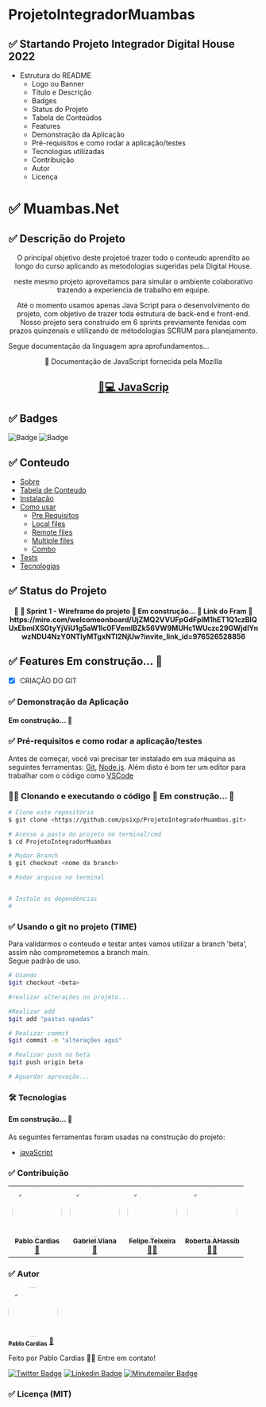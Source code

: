# ProjetoIntegradorMuambas

## ✅ Startando Projeto Integrador Digital House 2022


- Estrutura do README
    - Logo ou Banner
    - Título e Descrição
    - Badges
    - Status do Projeto
    - Tabela de Conteúdos
    - Features
    - Demonstração da Aplicação
    - Pré-requisitos e como rodar a aplicação/testes
    - Tecnologias utilizadas
    - Contribuição
    - Autor
    - Licença

# ✅ Muambas.Net

## ✅ Descrição do Projeto

<p align="center">O principal objetivo deste projetoé trazer todo o conteudo aprendito ao longo do curso aplicando as metodologias sugeridas pela Digital House.</p>
<p align="center">neste mesmo projeto aproveitamos para simular o ambiente colaborativo trazendo a experiencia de trabalho em equipe.</p>

<p align="center">Até o momento usamos apenas Java Script para o desenvolvimento do projeto, com objetivo de trazer toda estrutura de back-end e front-end. Nosso projeto sera construido em 6 sprints previamente fenidas com prazos quinzenais e utilizando de métodologias SCRUM para planejamento.</p>

<span>Segue documentação da linguagem apra aprofundamentos...</span>


<p align="center">🦖 Documentação de JavaScript fornecida pela Mozilla</p>
<h2 align="center">
    <a href="https://developer.mozilla.org/pt-BR/docs/Web/JavaScript">🔗💻 JavaScrip</a>
</h2>

## ✅ Badges

![Badge](https://img.shields.io/badge/Muambas.net-v1.0-green)
![Badge](https://img.shields.io/badge/License-MIT-green)

## ✅ Conteudo

<!--ts-->
   * [Sobre](#Sobre)
   * [Tabela de Conteudo](#tabela-de-conteudo)
   * [Instalação](#instalacao)
   * [Como usar](#como-usar)
      * [Pre Requisitos](#pre-requisitos)
      * [Local files](#local-files)
      * [Remote files](#remote-files)
      * [Multiple files](#multiple-files)
      * [Combo](#combo)
   * [Tests](#testes)
   * [Tecnologias](#tecnologias)
<!--te-->

## ✅ Status do Projeto

<h4 align="center"> 
	🚧 🦖 Sprint 1 - Wireframe do projeto 🚀 Em construção...  🚧
   Link do Fram 🔗 https://miro.com/welcomeonboard/UjZMQ2VVUFpGdFplM1hET1Q1czBIQUxEbmlXSGtyYjViU1g5aW1lc0FVemlBZk56VW9MUHc1WUczc29GWjdIYnwzNDU4NzY0NTIyMTgxNTI2NjUw?invite_link_id=976526528856
</h4>

## ✅ Features Em construção...  🚧

- [x] CRIAÇÃO DO GIT



### ✅ Demonstração da Aplicação

<h4 aling="center">Em construção...  🚧</h4>

### ✅ Pré-requisitos e como rodar a aplicação/testes

Antes de começar, você vai precisar ter instalado em sua máquina as seguintes ferramentas:
[Git](https://git-scm.com), [Node.js](https://nodejs.org/en/). 
Além disto é bom ter um editor para trabalhar com o código como [VSCode](https://code.visualstudio.com/)

### 🦖🚀 Clonando e executando o código 🚀 Em construção...  🚧

```bash
# Clone este repositório
$ git clone <https://github.com/psixp/ProjetoIntegradorMuambas.git>

# Acesse a pasta do projeto no terminal/cmd
$ cd ProjetoIntegradorMuambas

# Mudar Branch
$ git checkout <nome da branch>

# Rodar arquivo no terminal


# Instale as dependências
#

```
### ✅ Usando o git no projeto (TIME)

<p>Para validarmos o conteudo e testar antes vamos utilizar a branch 'beta', assim não comprometemos a branch main. <br>
Segue padrão de uso.
 </p>

```bash
# Usando
$git checkout <beta>

#realizar alterações no projeto...

#Realizar add
$git add "pastas upadas"

# Realizar commit
$git commit -m "alterações aqui"

# Realizar push no beta
$git push origin beta

# Aguardar aprovação...
```


### 🛠 Tecnologias

<h4 aling="center">Em construção...  🚧</h4>

As seguintes ferramentas foram usadas na construção do projeto:

- [javaScript](https://developer.mozilla.org/pt-BR/docs/Web/JavaScript)

### ✅ Contribuição

<table>
  <tr>
    <td align="center"><a href="https://github.com/psixp"><img style="border-radius: 50%;" src="https://avatars.githubusercontent.com/u/42665906?v=4" width="100px;" alt=""/><br /><sub><b>Pablo Cardias</b></sub></a><br /><a href="https://github.com/psixp" title="psixp">🦖</a></td>
    <td align="center"><a href="https://github.com/vianagabriel"><img style="border-radius: 50%;" src="https://avatars.githubusercontent.com/u/91292520?v=4" width="100px;" alt=""/><br /><sub><b>Gabriel Viana</b></sub></a><br /><a href="https://github.com/vianagabriel" title="vianagabriel">🐊</a></td>
<!--     <td align="center"><a href="https://github.com/khellermann"><img style="border-radius: 50%;" src="https://avatars.githubusercontent.com/u/26842987?v=4" width="100px;" alt=""/><br /><sub><b>Khellermann</b></sub></a><br /><a href="https://github.com/khellermann" title="khellermann">🦡</a></td> -->
     <td align="center"><a href="https://github.com/felipetexa"><img style="border-radius: 50%;" src="https://avatars.githubusercontent.com/u/83251984?v=4" width="100px;" alt=""/><br /><sub><b>Felipe Teixeira</b></sub></a><br /><a href="https://github.com/felipetexa" title="felipetexa">👨‍🚀</a></td>
     <td align="center"><a href="https://github.com/Roberta-AHassib"><img style="border-radius: 50%;" src="https://avatars.githubusercontent.com/u/84181808?v=4" width="100px;" alt=""/><br /><sub><b>Roberta AHassib</b></sub></a><br /><a href="https://github.com/Roberta-AHassib" title="Roberta-AHassib">💁‍♀️</a></td>
  </tr>
</table>

### ✅ Autor

<a href="https://blog.rocketseat.com.br/author/thiago/">
 <img style="border-radius: 50%;" src="https://avatars.githubusercontent.com/u/42665906?s=96&v=4" width="100px;" alt=""/>
 <br />
 <sub><b>Pablo Cardias</b></sub></a> <a href="#" title="Six">🦖</a>


Feito por Pablo Cardias 👋🏽 Entre em contato!

[![Twitter Badge](https://img.shields.io/badge/-@CardiasPablo-1ca0f1?style=flat-square&labelColor=1ca0f1&logo=twitter&logoColor=white&link=https://twitter.com/CardiasPablo)](https://twitter.com/CardiasPablo) [![Linkedin Badge](https://img.shields.io/badge/-Pablo-blue?style=flat-square&logo=Linkedin&logoColor=white&link=https://www.linkedin.com/in/pablo-cardias-flores-a2a77a161/)](https://www.linkedin.com/in/https://www.linkedin.com/in/pablo-cardias-flores-a2a77a161/) 
[![Minutemailer Badge](https://img.shields.io/badge/-pablo_six@live.com-30B980?style=flat-square&logo=Minutemailer&logoColor=white&link=mailto:pablo_six@live.com)](mailto:pablo_six@live.com)

### ✅ Licença (MIT)
